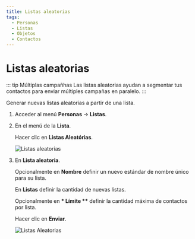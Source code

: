 ```yaml
---
title: Listas aleatorias
tags:
  - Personas
  - Listas
  - Objetos
  - Contactos
---
```


# Listas aleatorias

::: tip Múltiplas campañhas
Las listas aleatorias ayudan a segmentar tus contactos para enviar múltiples campañas en paralelo.
:::

Generar nuevas listas aleatorias a partir de una lista.

1. Acceder al menú **Personas** -> **Listas**.

2. En el menú de la **Lista**.

   Hacer clic en **Listas Aleatórias**.

   ![Listas aleatorias](https://cdn.phishx.io/phishx-docs/images/phishx_lists_people_random_01.webp)

3. En **Lista aleatoria**.

   Opcionalmente en **Nombre** definir un nuevo estándar de nombre único para su lista.

   En **Listas** definir la cantidad de nuevas listas.

   Opcionalmente en **\* Límite \*\*** definir la cantidad máxima de contactos por lista.

   Hacer clic en **Enviar**.

   ![Listas Aleatorias](https://cdn.phishx.io/phishx-docs/images/phishx_lists_people_random_02.webp)
